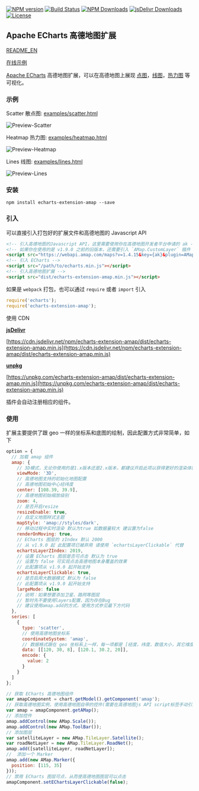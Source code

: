 [![NPM version](https://img.shields.io/npm/v/echarts-extension-amap.svg?style=flat)](https://www.npmjs.org/package/echarts-extension-amap)
[![Build Status](https://travis-ci.org/plainheart/echarts-extension-amap.svg?branch=master)](https://travis-ci.org/plainheart/echarts-extension-amap)
[![NPM Downloads](https://img.shields.io/npm/dm/echarts-extension-amap.svg)](https://npmcharts.com/compare/echarts-extension-amap?minimal=true)
[![jsDelivr Downloads](https://data.jsdelivr.com/v1/package/npm/echarts-extension-amap/badge?style=rounded)](https://www.jsdelivr.com/package/npm/echarts-extension-amap)
[![License](https://img.shields.io/npm/l/echarts-extension-amap.svg)](https://www.npmjs.com/package/echarts-extension-amap)

## Apache ECharts 高德地图扩展

[README_EN](https://github.com/plainheart/echarts-extension-amap/blob/master/README.md)

[在线示例](https://codepen.io/plainheart/pen/qBbdNYx)

[Apache ECharts](https://echarts.apache.org/zh/index.html) 高德地图扩展，可以在高德地图上展现 [点图](https://echarts.apache.org/zh/option.html#series-scatter)，[线图](https://echarts.apache.org/zh/option.html#series-lines)，[热力图](https://echarts.apache.org/zh/option.html#series-heatmap) 等可视化。

### 示例

Scatter 散点图: [examples/scatter.html](https://github.com/plainheart/echarts-extension-amap/blob/master/examples/scatter_zh_CN.html)

![Preview-Scatter](https://user-images.githubusercontent.com/26999792/53300484-e2979680-3882-11e9-8fb4-143c4ca4c416.png)

Heatmap 热力图: [examples/heatmap.html](https://github.com/plainheart/echarts-extension-amap/blob/master/examples/heatmap_zh_CN.html)

![Preview-Heatmap](https://user-images.githubusercontent.com/26999792/101314208-fadb7880-3892-11eb-902a-8f6f41ffe0fc.png)

Lines 线图: [examples/lines.html](https://github.com/plainheart/echarts-extension-amap/blob/master/examples/lines_zh_CN.html)

![Preview-Lines](https://user-images.githubusercontent.com/26999792/101313379-fca43c80-3890-11eb-9dea-46230dc432d5.gif)

### 安装

```shell
npm install echarts-extension-amap --save
```

### 引入

可以直接引入打包好的扩展文件和高德地图的 Javascript API

```html
<!-- 引入高德地图的Javascript API，这里需要使用你在高德地图开发者平台申请的 ak -->
<!-- 如果你在使用的是 v1.9.0 之前的旧版本，还需要引入 `AMap.CustomLayer` 插件 -->
<script src="https://webapi.amap.com/maps?v=1.4.15&key={ak}&plugin=AMap.Scale,AMap.ToolBar"></script>
<!-- 引入 ECharts -->
<script src="/path/to/echarts.min.js"></script>
<!-- 引入高德地图扩展 -->
<script src="dist/echarts-extension-amap.min.js"></script>
```

如果是 `webpack` 打包，也可以通过 `require` 或者 `import` 引入

```js
require('echarts');
require('echarts-extension-amap');
```

使用 CDN

[**jsDelivr**](https://www.jsdelivr.com/)

[https://cdn.jsdelivr.net/npm/echarts-extension-amap/dist/echarts-extension-amap.min.js](https://cdn.jsdelivr.net/npm/echarts-extension-amap/dist/echarts-extension-amap.min.js)

[**unpkg**](https://unpkg.com/)

[https://unpkg.com/echarts-extension-amap/dist/echarts-extension-amap.min.js](https://unpkg.com/echarts-extension-amap/dist/echarts-extension-amap.min.js)

插件会自动注册相应的组件。

### 使用

扩展主要提供了跟 geo 一样的坐标系和底图的绘制，因此配置方式非常简单，如下

```js
option = {
  // 加载 amap 组件
  amap: {
    // 3D模式，无论你使用的是1.x版本还是2.x版本，都建议开启此项以获得更好的渲染体验
    viewMode: '3D',
    // 高德地图支持的初始化地图配置
    // 高德地图初始中心经纬度
    center: [108.39, 39.9],
    // 高德地图初始缩放级别
    zoom: 4,
    // 是否开启resize
    resizeEnable: true,
    // 自定义地图样式主题
    mapStyle: 'amap://styles/dark',
    // 移动过程中实时渲染 默认为true 如数据量较大 建议置为false
    renderOnMoving: true,
    // ECharts 图层的 zIndex 默认 2000
    // 从 v1.9.0 起 此配置项已被弃用 请使用 `echartsLayerClickable` 代替
    echartsLayerZIndex: 2019,
    // 设置 ECharts 图层是否可点击 默认为 true
    // 设置为 false 可实现点击高德地图本身覆盖的效果
    // 此配置项从 v1.9.0 起开始支持
    echartsLayerClickable: true,
    // 是否启用大数据模式 默认为 false
    // 此配置项从 v1.9.0 起开始支持
    largeMode: false
    // 说明：如果想要添加卫星、路网等图层
    // 暂时先不要使用layers配置，因为存在Bug
    // 建议使用amap.add的方式，使用方式参见最下方代码
  },
  series: [
    {
      type: 'scatter',
      // 使用高德地图坐标系
      coordinateSystem: 'amap',
      // 数据格式跟在 geo 坐标系上一样，每一项都是 [经度，纬度，数值大小，其它维度...]
      data: [[120, 30, 8], [120.1, 30.2, 20]],
      encode: {
        value: 2
      }
    }
  ]
};

// 获取 ECharts 高德地图组件
var amapComponent = chart.getModel().getComponent('amap');
// 获取高德地图实例，使用高德地图自带的控件(需要在高德地图js API script标签手动引入)
var amap = amapComponent.getAMap();
// 添加控件
amap.addControl(new AMap.Scale());
amap.addControl(new AMap.ToolBar());
// 添加图层
var satelliteLayer = new AMap.TileLayer.Satellite();
var roadNetLayer = new AMap.TileLayer.RoadNet();
amap.add([satelliteLayer, roadNetLayer]);
//  添加一个 Marker
amap.add(new AMap.Marker({
  position: [115, 35]
}));
// 禁用 ECharts 图层可点，从而使高德地图图层可以点击
amapComponent.setEChartsLayerClickable(false);
```
